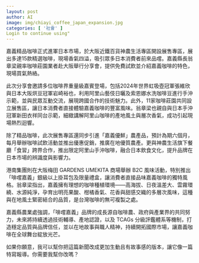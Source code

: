 ```yaml
---
layout: post
author: AI
image: img/chiayi_coffee_japan_expansion.jpg
categories: [ '社會' ]
Login to continue using"
---
```

嘉義精品咖啡正式進軍日本市場，於大阪近鐵百貨神農生活專區開設展售專區，展出多達15款精選咖啡，現場香氣四溢，吸引眾多日本消費者前來品嚐。嘉義縣長翁章梁親率咖啡莊園業者赴大阪舉行分享會，提供免費試飲並介紹嘉義咖啡的特色，現場買氣熱絡。  

此次分享會邀請多位咖啡界重量級嘉賓登場，包括2024年世界虹吸壺冠軍張維欣與日本大阪烘豆冠軍岩崎裕也，利用阿里山藝伎日曬及索恩娜水洗咖啡豆進行手沖示範，並與民眾互動交流，展現跨國合作的技術魅力。此外，11家咖啡莊園共同設立展售區，讓日本消費者直接體驗嘉義咖啡的豐富風味。翁章梁也親自與日本手沖冠軍新田衣祥同台示範，細緻講解阿里山咖啡的產地風土與層次香氣，成功引起現場熱烈迴響。  

除了精品咖啡，此次展售專區還同步引進「嘉義優鮮」農產品，預計為期六個月，每月舉辦咖啡試飲活動並推出優惠促銷，推廣在地優質農產。更與神農生活旗下餐廳「食習」跨界合作，推出限定阿里山手沖咖啡，融合日本飲食文化，提升品牌在日本市場的辨識度與影響力。  

港南集團則在大阪梅田 GARDENS UMEKITA 商場舉辦 B2C 風味活動，特別推出「啡嚐嘉義」銀級以上掛耳包及限量禮盒，讓消費者直接品味嘉義咖啡的獨特風格。翁章梁指出，嘉義擁有理想的咖啡種植環境——高海拔、日夜溫差大、雲霧環繞、水源純淨，孕育出明亮果酸、柑橘香氣、花香與甜感交織的多層次風味，這種與在地風土緊密結合的品質，是台灣咖啡的無可複製之處。  

嘉義縣農業處強調，「啡嚐嘉義」品牌的成長源自咖啡農、政府與產業界的共同努力，未來將持續透過技術輔導、產地認證，以及 TCAGs 分級評鑑體系等機制，打造穩定品質與品牌信任，並以在地故事與職人精神，持續開拓國際市場，讓嘉義咖啡在全球舞台綻放光芒。  

如果你願意，我可以幫你把這篇新聞改成更加生動且有故事感的版本，讓它像一篇特寫報導。你需要我幫你改嗎？